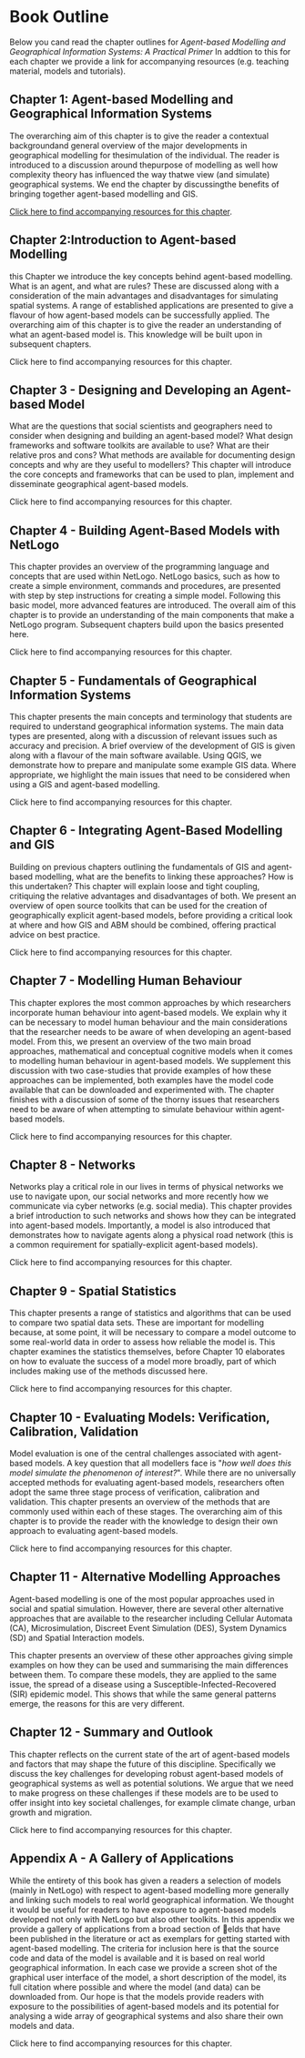 # Book Outline

Below you cand read the chapter outlines for *Agent-based Modelling and Geographical Information Systems: A Practical Primer* In addtion to this for each chapter we provide a link for accompanying resources (e.g. teaching material, models and tutorials).   

## Chapter 1: Agent-based Modelling and Geographical Information Systems

The overarching aim of this chapter is to give the reader a contextual backgroundand general overview of the major developments in geographical modelling for thesimulation of the individual. The reader is introduced to a discussion around thepurpose of modelling as well how complexity theory has influenced the way thatwe view (and simulate) geographical systems. We end the chapter by discussingthe benefits of bringing together agent-based modelling and GIS.

[Click here to find accompanying resources for this chapter](https://github.com/abmgis/abmgis/tree/master/Chapter01-ABMGIS).

## Chapter 2:Introduction to Agent-based Modelling

 this Chapter we introduce the key concepts behind agent-based modelling. What is an agent, and what are rules? These are discussed along with a consideration of the main advantages and disadvantages for simulating spatial systems. A range of established applications are presented to give a flavour of how agent-based models can be successfully applied. The overarching aim of this chapter is to give the reader an understanding of what an agent-based model is. This knowledge will be built upon in subsequent chapters.
 
Click here to find accompanying resources for this chapter.

## Chapter 3 - Designing and Developing an Agent-based Model

What are the questions that social scientists and geographers need to consider when designing and building an agent-based model? What design frameworks and software toolkits are available to use? What are their relative pros and cons? What methods are available for documenting design concepts and why are they useful to modellers? This chapter will introduce the core concepts and frameworks that can be used to plan, implement and disseminate geographical agent-based models.

Click here to find accompanying resources for this chapter.

## Chapter 4 - Building Agent-Based Models with NetLogo

This chapter provides an overview of the programming language and concepts that are used within NetLogo. NetLogo basics, such as how to create a simple environment, commands and procedures, are presented with step by step instructions for creating a simple model. Following this basic model, more advanced features are introduced. The overall aim of this chapter is to provide an understanding of the main components that make a NetLogo program. Subsequent chapters build upon the basics presented here.

Click here to find accompanying resources for this chapter.

## Chapter 5 - Fundamentals of Geographical Information Systems

This chapter presents the main concepts and terminology that students are required to understand geographical information systems. The main data types are presented, along with a discussion of relevant issues such as accuracy and precision. A brief overview of the development of GIS is given along with a flavour of the main software available. Using QGIS, we demonstrate how to prepare and manipulate some example GIS data. Where appropriate, we highlight the main issues that need to be considered when using a GIS and agent-based modelling.

Click here to find accompanying resources for this chapter.

## Chapter 6 - Integrating Agent-Based Modelling and GIS

Building on previous chapters outlining the fundamentals of GIS and agent-based modelling, what are the benefits to linking these approaches? How is this undertaken? This chapter will explain loose and tight coupling, critiquing the relative advantages and disadvantages of both. We present an overview of open source toolkits that can be used for the creation of geographically explicit agent-based models, before providing a critical look at where and how GIS and ABM should be combined, offering practical advice on best practice.

Click here to find accompanying resources for this chapter.

## Chapter 7 - Modelling Human Behaviour

This chapter explores the most common approaches by which researchers incorporate human behaviour into agent-based models. We explain why it can be necessary to model human behaviour and the main considerations that the researcher needs to be aware of when developing an agent-based model. From this, we present an overview of the two main broad approaches, mathematical and conceptual cognitive models when it comes to modelling human behaviour in agent-based models. We supplement this discussion with two case-studies that provide examples of how these approaches can be implemented, both examples have the model code available that can be downloaded and experimented with. The chapter finishes with a discussion of some of the thorny issues that researchers need to be aware of when attempting to simulate behaviour within agent-based models.

Click here to find accompanying resources for this chapter.

## Chapter 8 - Networks

Networks play a critical role in our lives in terms of physical networks we use to navigate upon, our social networks and more recently how we communicate via cyber networks (e.g. social media). This chapter provides a brief introduction to such networks and shows how they can be integrated into agent-based models. Importantly, a model is also introduced that demonstrates how to navigate agents along a physical road network (this is a common requirement for spatially-explicit agent-based models).

Click here to find accompanying resources for this chapter.

## Chapter 9 - Spatial Statistics

This chapter presents a range of statistics and algorithms that can be used to compare two spatial data sets. These are important for modelling because, at some point, it will be necessary to compare a model outcome to some real-world data in order to assess how reliable the model is. This chapter examines the statistics themselves, before Chapter 10 elaborates on how to evaluate the success of a model more broadly, part of which includes making use of the methods discussed here.

Click here to find accompanying resources for this chapter.

## Chapter 10 - Evaluating Models: Verification, Calibration, Validation

Model evaluation is one of the central challenges associated with agent-based models. A key question that all modellers face is "*how well does this model simulate the phenomenon of interest?*". While there are no universally accepted methods for evaluating agent-based models, researchers often adopt the same three stage process of verification, calibration and validation. This chapter presents an overview of the methods that are commonly used within each of these stages. The overarching aim of this chapter is to provide the reader with the knowledge to design their own approach to evaluating agent-based models.

Click here to find accompanying resources for this chapter.

## Chapter 11 - Alternative Modelling Approaches

Agent-based modelling is one of the most popular approaches used in social and spatial simulation. However, there are several other alternative approaches that are available to the researcher including Cellular Automata (CA), Microsimulation, Discreet Event Simulation (DES), System Dynamics (SD) and Spatial Interaction models.

This chapter presents an overview of these other approaches giving simple examples on how they can be used and summarising the main differences between them. To compare these models, they are applied to the same issue, the spread of a disease using a Susceptible-Infected-Recovered (SIR) epidemic model. This shows that while the same general patterns emerge, the reasons for this are very different.

## Chapter 12 - Summary and Outlook

This chapter reflects on the current state of the art of agent-based models and factors that may shape the future of this discipline. Specifically we discuss the key challenges for developing robust agent-based models of geographical systems as well as potential solutions. We argue that we need to make progress on these challenges if these models are to be used to offer insight into key societal challenges, for example climate change, urban growth and migration.

Click here to find accompanying resources for this chapter.

## Appendix A - A Gallery of Applications

While the entirety of this book has given a readers a selection of models (mainly in NetLogo) with respect to agent-based modelling more generally and linking such models to real world geographical information. We thought it would be useful for readers to have exposure to agent-based models developed not only with NetLogo but also other toolkits. In this appendix we provide a gallery of applications from a broad section of elds that have been published in the literature or act as exemplars for getting started with agent-based modelling. The criteria for inclusion here is that the source code and data of the model is available and it is based on real world geographical information. In each case we provide a screen shot of the graphical user interface of the model, a short description of the model, its full citation where possible and where the model (and data) can be downloaded from. Our hope is that the models provide readers with exposure to the possibilities of agent-based models and its potential for analysing a wide array of geographical systems and also share their own models and data.

Click here to find accompanying resources for this chapter.
